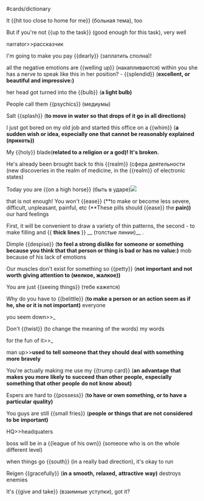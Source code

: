 #cards/dictionary 

It {{hit too close to home for me}} (больная тема), too <!--SR:!2024-01-13,3,265-->

But if you're not {{up to the task}} (good enough for this task), very well

narrator>>рассказчик <!--SR:!2024-01-12,10,274-->

I'm going to make you pay {{dearly}} (заплатить сполна)! <!--SR:!2024-01-13,4,285-->

all the negative emotions are {{welling up}} (накапливаются) within you
she has a nerve to speak like this in her position? - {{splendid}} (**excellent, or beautiful and impressive:)** <!--SR:!2024-02-02,28,270!2000-01-01,1,250--> 

her head got turned into the {{bulb}} (**a light bulb)** 

People call them {{psychics}} (медиумы) <!--SR:!2024-01-16,8,261--> 

Salt {{splash}} (**to move in water so that drops of it go in all directions)** 

I just got bored on my old job and started this office on a {{whim}} (**a sudden wish or idea, especially one that cannot be reasonably explained (прихоть))** 

My {{holy}} blade(**related to a religion or a god)! It's broken.** <!--SR:!2024-01-12,3,265--> 

He's already been brought back to this {{realm}} (сфера деятельности (new discoveries in the realm of medicine, in the {{realm}} of electronic states) 

Today you are {{on a high horse}} (быть в ударе)![](local:///Users/connect/remnote/remnote-62c2eac9d4b97a004623c386/files/lMsNfuPYeY55V_3ZQQvGiZ5vsU5ZqeN60QYC7MTFt54GT2X38EVDHVtKu4CWT1MrVdXpyJaofRH6FeKfiJOkgTX2kqL_aY0_oaPdSM1oLJrEUF8IFFIo_BWUckrWbjkO.png) 

that is not enough! You won't {{ease}} (**to make or become less severe, difficult, unpleasant, painful, etc (**These pills should {{ease}} the **pain))** our hard feelings <!--SR:!2024-01-13,12,274!2024-01-17,9,279--> 

First, it will be convenient to draw a variety of thin patterns, the second - to make filling and {{ __thick lines__ }} __ (толстые линии)__ .

Dimple {{despise}} (**to feel a strong dislike for someone or something because you think that that person or thing is bad or has no value:)** mob because of his lack of emotions 

Our muscles don't exist for something so {{petty}} (**not important and not worth giving attention to (мелкое, жалкое))** 

You are just {{seeing things}} (тебе кажется) <!--SR:!2024-01-13,3,265-->

Why do you have to {{belittle}} (**to make a person or an action seem as if he, she or it is not important)** everyone

you seem down>>_ 

Don't {{twist}} (to change the meaning of the words) my words 

for the fun of it>>_ <!--SR:!2024-01-26,18,301-->

man up>>**used to** **tell** **someone that they should** **deal** **with something more** **bravely** <!--SR:!2024-01-12,3,265-->

You're actually making me use my {{trump card}} (**an** **advantage** **that makes you more** **likely** **to** **succeed** **than other** **people,** **especially something that other** **people** **do not** **know** **about)** 

Espers are hard to {{possess}} (**to have or own something, or to have a** **particular** **quality)** <!--SR:!2024-02-03,25,272--> 

You guys are still {{small fries}} (**people** **or things that are not** **considered** **to be** **important)** <!--SR:!2024-01-11,6,258--> 

HQ>>headquaters <!--SR:!2024-01-26,18,299-->

boss will be in a {{league of his own}} (someone who is on the whole different level) <!--SR:!2024-01-13,8,258--> 

 <!--SR:!2024-01-26,17,301-->

when things go {{south}} (in a really bad direction), it's okay to run 

Reigen {{gracefully}} (**in a** **smooth,** **relaxed,** **attractive** **way)** destroys enemies <!--SR:!2024-01-25,24,272--> 

It's {{give and take}} (взаимные уступки), got it? 